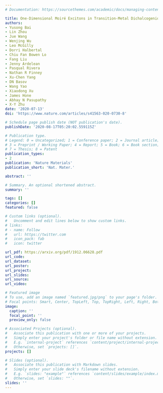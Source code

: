 ```yaml
---
# Documentation: https://sourcethemes.com/academic/docs/managing-content/

title: One-Dimensional Moiré Excitons in Transition-Metal Dichalcogenide Heterobilayers
authors:
- Yusong Bai
- Lin Zhou
- Jue Wang
- Wenjing Wu
- Leo McGilly
- Dorri Halbertal
- Chiu Fan Bowen Lo
- Fang Liu
- Jenny Ardelean
- Pasqual Rivera
- Nathan R Finney
- Xu-Chen Yang
- DN Basov
- Wang Yao
- Xiaodong Xu
- James Hone
- Abhay N Pasupathy
- X-Y Zhu
date: '2020-07-13'
doi: 'https://www.nature.com/articles/s41563-020-0730-8'

# Schedule page publish date (NOT publication's date).
publishDate: '2020-08-17T05:20:02.559115Z'

# Publication type.
# Legend: 0 = Uncategorized; 1 = Conference paper; 2 = Journal article;
# 3 = Preprint / Working Paper; 4 = Report; 5 = Book; 6 = Book section;
# 7 = Thesis; 8 = Patent
publication_types:
- 2
publication: 'Nature Materials'
publication_short: 'Nat. Mater.'

abstract: ''

# Summary. An optional shortened abstract.
summary: ''

tags: []
categories: []
featured: false

# Custom links (optional).
#   Uncomment and edit lines below to show custom links.
# links:
# - name: Follow
#   url: https://twitter.com
#   icon_pack: fab
#   icon: twitter

url_pdf: https://arxiv.org/pdf/1912.06628.pdf
url_code:
url_dataset:
url_poster:
url_project:
url_slides:
url_source:
url_video:

# Featured image
# To use, add an image named `featured.jpg/png` to your page's folder. 
# Focal points: Smart, Center, TopLeft, Top, TopRight, Left, Right, BottomLeft, Bottom, BottomRight.
image:
  caption: ''
  focal_point: ''
  preview_only: false

# Associated Projects (optional).
#   Associate this publication with one or more of your projects.
#   Simply enter your project's folder or file name without extension.
#   E.g. `internal-project` references `content/project/internal-project/index.md`.
#   Otherwise, set `projects: []`.
projects: []

# Slides (optional).
#   Associate this publication with Markdown slides.
#   Simply enter your slide deck's filename without extension.
#   E.g. `slides: "example"` references `content/slides/example/index.md`.
#   Otherwise, set `slides: ""`.
slides: ''
---
```

